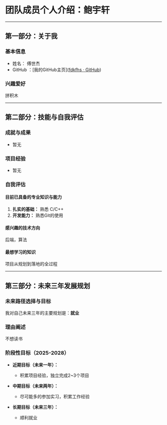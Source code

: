 # 团队成员个人介绍：鲍宇轩

---

## 第一部分：关于我

### 基本信息

* 姓名： 傅世杰
* GitHub ：[我的GitHub主页]([fdkfhs · GitHub](https://github.com/fdkfhs))


### 兴趣爱好

拼积木


---

## 第二部分：技能与自我评估

### 成就与成果

* 暂无

### 项目经验

- 暂无

### 自我评估

#### 目前已具备的专业知识与能力

1. **扎实的基础：** 熟悉 C/C++
1. **开发能力：** 熟悉Git的使用

#### 感兴趣的技术方向

后端，算法

#### 最想学习的知识

项目从规划到落地的全过程

---

## 第三部分：未来三年发展规划

### 未来路径选择与目标

我对自己未来三年的主要规划是：**就业**

### 理由阐述

不想读书

### 阶段性目标（2025-2028）

* **近期目标（未来一年）：**
  * 积累项目经验，独立完成2~3个项目
* **中期目标（未来两年）：**
  * 尽可能多的参加实习，积累工作经验
* **长期目标（未来三年）：**

  * 顺利就业
